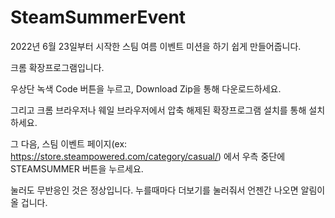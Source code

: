 # SteamSummerEvent
2022년 6월 23일부터 시작한 스팀 여름 이벤트 미션을 하기 쉽게 만들어줍니다.


크롬 확장프로그램입니다.


우상단 녹색 Code 버튼을 누르고, Download Zip을 통해 다운로드하세요.


그리고 크롬 브라우저나 웨일 브라우저에서 압축 해제된 확장프로그램 설치를 통해 설치하세요.


그 다음, 스팀 이벤트 페이지(ex: https://store.steampowered.com/category/casual/) 에서 우측 중단에 STEAMSUMMER 버튼을 누르세요.


눌러도 무반응인 것은 정상입니다. 누를때마다 더보기를 눌러줘서 언젠간 나오면 알림이 올 겁니다.